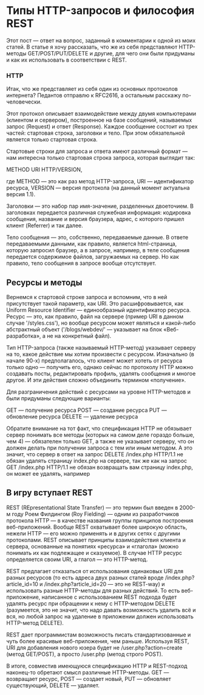 # Типы HTTP-запросов и философия REST
Этот пост — ответ на вопрос, заданный в комментарии к одной из моих статей.
В статье я хочу рассказать, что же из себя представляют HTTP-методы GET/POST/PUT/DELETE и другие, для чего они были придуманы и как их использовать в соответствии с REST.
### HTTP

Итак, что же представляет из себя один из основных протоколов интернета? Педантов отправлю к RFC2616, а остальным расскажу по-человечески.

Этот протокол описывает взаимодействие между двумя компьютерами (клиентом и сервером), построенное на базе сообщений, называемых запрос (Request) и ответ (Response). Каждое сообщение состоит из трех частей: стартовая строка, заголовки и тело. При этом обязательной является только стартовая строка.

Стартовые строки для запроса и ответа имеют различный формат — нам интересна только стартовая строка запроса, которая выглядит так:

METHOD URI HTTP/VERSION,

где METHOD — это как раз метод HTTP-запроса, URI — идентификатор ресурса, VERSION — версия протокола (на данный момент актуальна версия 1.1).

Заголовки — это набор пар имя-значение, разделенных двоеточием. В заголовках передается различная служебная информация: кодировка сообщения, название и версия браузера, адрес, с которого пришел клиент (Referrer) и так далее.

Тело сообщения — это, собственно, передаваемые данные. В ответе передаваемыми данными, как правило, является html-страница, которую запросил браузер, а в запросе, например, в теле сообщения передается содержимое файлов, загружаемых на сервер. Но как правило, тело сообщения в запросе вообще отсутствует.
## Ресурсы и методы

Вернемся к стартовой строке запроса и вспомним, что в ней присутствует такой параметр, как URI. Это расшифровывается, как Uniform Resource Identifier — единообразный идентификатор ресурса. Ресурс — это, как правило, файл на сервере (пример URI в данном случае '/styles.css'), но вообще ресурсом может являться и какой-либо абстрактный объект ('/blogs/webdev/' — указывает на блок «Веб-разработка», а не на конкретный файл).

Тип HTTP-запроса (также называемый HTTP-метод) указывает серверу на то, какое действие мы хотим произвести с ресурсом. Изначально (в начале 90-х) предполагалось, что клиент может хотеть от ресурса только одно — получить его, однако сейчас по протоколу HTTP можно создавать посты, редактировать профиль, удалять сообщения и многое другое. И эти действия сложно объединить термином «получение».

Для разграничения действий с ресурсами на уровне HTTP-методов и были придуманы следующие варианты:

GET — получение ресурса
POST — создание ресурса
PUT — обновление ресурса
DELETE — удаление ресурса

Обратите внимание на тот факт, что спецификация HTTP не обязывает сервер понимать все методы (которых на самом деле гораздо больше, чем 4) — обязателен только GET, а также не указывает серверу, что он должен делать при получении запроса с тем или иным методом. А это значит, что сервер в ответ на запрос DELETE /index.php HTTP/1.1 не обязан удалять страницу index.php на сервере, так же как на запрос GET /index.php HTTP/1.1 не обязан возвращать вам страницу index.php, он может ее удалять, например 
## В игру вступает REST

REST (REpresentational State Transfer) — это термин был введен в 2000-м году Роем Филдингом (Roy Fielding) — одним из разработчиков протокола HTTP — в качестве названия группы принципов построения веб-приложений. Вообще REST охватывает более широкую область, нежели HTTP — его можно применять и в других сетях с другими протоколами. REST описывает принципы взаимодействия клиента и сервера, основанные на понятиях «ресурса» и «глагола» (можно понимать их как подлежащее и сказуемое). В случае HTTP ресурс определяется своим URI, а глагол — это HTTP-метод.

REST предлагает отказаться от использования одинаковых URI для разных ресурсов (то есть адреса двух разных статей вроде /index.php?article_id=10 и /index.php?article_id=20 — это не REST-way) и использовать разные HTTP-методы для разных действий. То есть веб-приложение, написанное с использованием REST подхода будет удалять ресурс при обращении к нему с HTTP-методом DELETE (разумеется, это не значит, что надо давать возможность удалить всё и вся, но любой запрос на удаление в приложении должен использовать HTTP-метод DELETE).

REST дает программистам возможность писать стандартизованные и чуть более красивые веб-приложения, чем раньше. Используя REST, URI для добавления нового юзера будет не /user.php?action=create (метод GET/POST), а просто /user.php (метод строго POST).

В итоге, совместив имеющуюся спецификацию HTTP и REST-подход наконец-то обретают смысл различные HTTP-методы. GET — возвращает ресурс, POST — создает новый, PUT — обновляет существующий, DELETE — удаляет.
